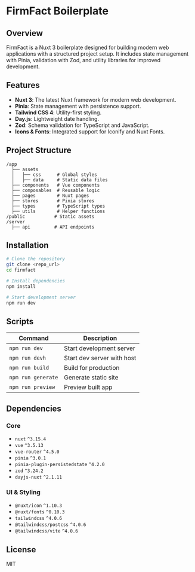 # FirmFact Boilerplate

## Overview

FirmFact is a Nuxt 3 boilerplate designed for building modern web applications with a structured project setup. It includes state management with Pinia, validation with Zod, and utility libraries for improved development.

## Features

- **Nuxt 3**: The latest Nuxt framework for modern web development.
- **Pinia**: State management with persistence support.
- **Tailwind CSS 4**: Utility-first styling.
- **Day.js**: Lightweight date handling.
- **Zod**: Schema validation for TypeScript and JavaScript.
- **Icons & Fonts**: Integrated support for Iconify and Nuxt Fonts.

## Project Structure

```
/app
  ├── assets
  │   ├── css      # Global styles
  │   ├── data     # Static data files
  ├── components   # Vue components
  ├── composables  # Reusable logic
  ├── pages        # Nuxt pages
  ├── stores       # Pinia stores
  ├── types        # TypeScript types
  ├── utils        # Helper functions
/public           # Static assets
/server
  ├── api         # API endpoints
```

## Installation

```sh
# Clone the repository
git clone <repo_url>
cd firmfact

# Install dependencies
npm install

# Start development server
npm run dev
```

## Scripts

| Command            | Description                |
| ------------------ | -------------------------- |
| `npm run dev`      | Start development server   |
| `npm run devh`     | Start dev server with host |
| `npm run build`    | Build for production       |
| `npm run generate` | Generate static site       |
| `npm run preview`  | Preview built app          |

## Dependencies

### Core

- `nuxt` `^3.15.4`
- `vue` `^3.5.13`
- `vue-router` `^4.5.0`
- `pinia` `^3.0.1`
- `pinia-plugin-persistedstate` `^4.2.0`
- `zod` `^3.24.2`
- `dayjs-nuxt` `^2.1.11`

### UI & Styling

- `@nuxt/icon` `^1.10.3`
- `@nuxt/fonts` `^0.10.3`
- `tailwindcss` `^4.0.6`
- `@tailwindcss/postcss` `^4.0.6`
- `@tailwindcss/vite` `^4.0.6`

## License

MIT
